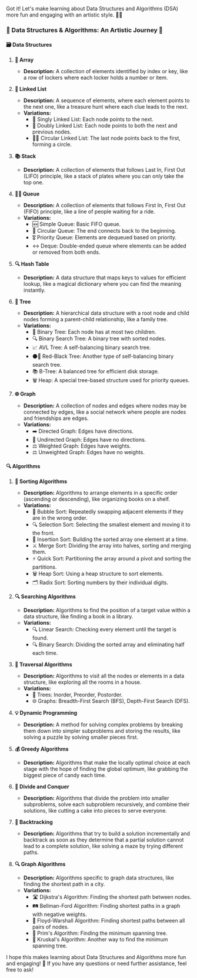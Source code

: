 Got it! Let's make learning about Data Structures and Algorithms (DSA) more fun and engaging with an artistic style. 🌟✨

### 🎨 Data Structures & Algorithms: An Artistic Journey 🌟

#### 🗃️ Data Structures

1. **🔢 Array**
   - **Description:** A collection of elements identified by index or key, like a row of lockers where each locker holds a number or item.

2. **🔗 Linked List**
   - **Description:** A sequence of elements, where each element points to the next one, like a treasure hunt where each clue leads to the next.
   - **Variations:** 
     - 🔄 Singly Linked List: Each node points to the next.
     - 🔁 Doubly Linked List: Each node points to both the next and previous nodes.
     - 🔄🔁 Circular Linked List: The last node points back to the first, forming a circle.

3. **📚 Stack**
   - **Description:** A collection of elements that follows Last In, First Out (LIFO) principle, like a stack of plates where you can only take the top one.
   
4. **🚶‍♂️ Queue**
   - **Description:** A collection of elements that follows First In, First Out (FIFO) principle, like a line of people waiting for a ride.
   - **Variations:**
     - 🆕 Simple Queue: Basic FIFO queue.
     - 🔄 Circular Queue: The end connects back to the beginning.
     - 🎖️ Priority Queue: Elements are dequeued based on priority.
     - ↔️ Deque: Double-ended queue where elements can be added or removed from both ends.

5. **🔍 Hash Table**
   - **Description:** A data structure that maps keys to values for efficient lookup, like a magical dictionary where you can find the meaning instantly.

6. **🌳 Tree**
   - **Description:** A hierarchical data structure with a root node and child nodes forming a parent-child relationship, like a family tree.
   - **Variations:**
     - 🌿 Binary Tree: Each node has at most two children.
     - 🔍 Binary Search Tree: A binary tree with sorted nodes.
     - 📈 AVL Tree: A self-balancing binary search tree.
     - ⚫🔴 Red-Black Tree: Another type of self-balancing binary search tree.
     - 📚 B-Tree: A balanced tree for efficient disk storage.
     - 🗑️ Heap: A special tree-based structure used for priority queues.

7. **🌐 Graph**
   - **Description:** A collection of nodes and edges where nodes may be connected by edges, like a social network where people are nodes and friendships are edges.
   - **Variations:**
     - ➡️ Directed Graph: Edges have directions.
     - 🔄 Undirected Graph: Edges have no directions.
     - ⚖️ Weighted Graph: Edges have weights.
     - ⚖️ Unweighted Graph: Edges have no weights.

#### 🔍 Algorithms

1. **🔄 Sorting Algorithms**
   - **Description:** Algorithms to arrange elements in a specific order (ascending or descending), like organizing books on a shelf.
   - **Variations:**
     - 🧼 Bubble Sort: Repeatedly swapping adjacent elements if they are in the wrong order.
     - 🔍 Selection Sort: Selecting the smallest element and moving it to the front.
     - 📝 Insertion Sort: Building the sorted array one element at a time.
     - ⚔️ Merge Sort: Dividing the array into halves, sorting and merging them.
     - ⚡ Quick Sort: Partitioning the array around a pivot and sorting the partitions.
     - 🗑️ Heap Sort: Using a heap structure to sort elements.
     - 🗂️ Radix Sort: Sorting numbers by their individual digits.

2. **🔍 Searching Algorithms**
   - **Description:** Algorithms to find the position of a target value within a data structure, like finding a book in a library.
   - **Variations:**
     - 🔍 Linear Search: Checking every element until the target is found.
     - 🔍 Binary Search: Dividing the sorted array and eliminating half each time.

3. **🌳 Traversal Algorithms**
   - **Description:** Algorithms to visit all the nodes or elements in a data structure, like exploring all the rooms in a house.
   - **Variations:**
     - 🌳 Trees: Inorder, Preorder, Postorder.
     - 🌐 Graphs: Breadth-First Search (BFS), Depth-First Search (DFS).

4. **💡 Dynamic Programming**
   - **Description:** A method for solving complex problems by breaking them down into simpler subproblems and storing the results, like solving a puzzle by solving smaller pieces first.

5. **💰 Greedy Algorithms**
   - **Description:** Algorithms that make the locally optimal choice at each stage with the hope of finding the global optimum, like grabbing the biggest piece of candy each time.

6. **📏 Divide and Conquer**
   - **Description:** Algorithms that divide the problem into smaller subproblems, solve each subproblem recursively, and combine their solutions, like cutting a cake into pieces to serve everyone.

7. **🔄 Backtracking**
   - **Description:** Algorithms that try to build a solution incrementally and backtrack as soon as they determine that a partial solution cannot lead to a complete solution, like solving a maze by trying different paths.

8. **🔍 Graph Algorithms**
   - **Description:** Algorithms specific to graph data structures, like finding the shortest path in a city.
   - **Variations:**
     - 🛣️ Dijkstra's Algorithm: Finding the shortest path between nodes.
     - 🛤️ Bellman-Ford Algorithm: Finding shortest paths in a graph with negative weights.
     - 📏 Floyd-Warshall Algorithm: Finding shortest paths between all pairs of nodes.
     - 🏰 Prim's Algorithm: Finding the minimum spanning tree.
     - 🏰 Kruskal's Algorithm: Another way to find the minimum spanning tree.

I hope this makes learning about Data Structures and Algorithms more fun and engaging! 🌟 If you have any questions or need further assistance, feel free to ask!
